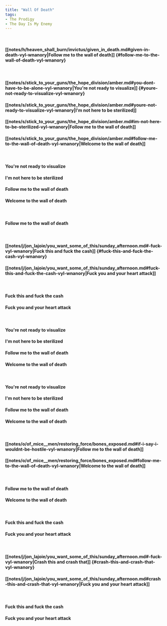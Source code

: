 ```yaml
---
title: "Wall Of Death"
tags:
- The Prodigy
- The Day Is My Enemy
---
```

&nbsp;
#### [[notes/h/heaven_shall_burn/invictus/given_in_death.md#given-in-death-vyl-wnanory|Follow me to the wall of death]] {#follow-me-to-the-wall-of-death-vyl-wnanory}
&nbsp;
#### [[notes/s/stick_to_your_guns/the_hope_division/amber.md#you-dont-have-to-be-alone-vyl-wnanory|You're not ready to visualize]] {#youre-not-ready-to-visualize-vyl-wnanory}
#### [[notes/s/stick_to_your_guns/the_hope_division/amber.md#youre-not-ready-to-visualize-vyl-wnanory|I'm not here to be sterilized]]
#### [[notes/s/stick_to_your_guns/the_hope_division/amber.md#im-not-here-to-be-sterilized-vyl-wnanory|Follow me to the wall of death]]
#### [[notes/s/stick_to_your_guns/the_hope_division/amber.md#follow-me-to-the-wall-of-death-vyl-wnanory|Welcome to the wall of death]]
&nbsp;
#### You're not ready to visualize
#### I'm not here to be sterilized
#### Follow me to the wall of death
#### Welcome to the wall of death
&nbsp;
#### Follow me to the wall of death
&nbsp;
#### [[notes/j/jon_lajoie/you_want_some_of_this/sunday_afternoon.md#-fuck-vyl-wnanory|Fuck this and fuck the cash]] {#fuck-this-and-fuck-the-cash-vyl-wnanory}
#### [[notes/j/jon_lajoie/you_want_some_of_this/sunday_afternoon.md#fuck-this-and-fuck-the-cash-vyl-wnanory|Fuck you and your heart attack]]
&nbsp;
#### Fuck this and fuck the cash
#### Fuck you and your heart attack
&nbsp;
#### You're not ready to visualize
#### I'm not here to be sterilized
#### Follow me to the wall of death
#### Welcome to the wall of death
&nbsp;
#### You're not ready to visualize
#### I'm not here to be sterilized
#### Follow me to the wall of death
#### Welcome to the wall of death
&nbsp;
#### [[notes/o/of_mice__men/restoring_force/bones_exposed.md#if-i-say-i-wouldnt-be-hostile-vyl-wnanory|Follow me to the wall of death]]
#### [[notes/o/of_mice__men/restoring_force/bones_exposed.md#follow-me-to-the-wall-of-death-vyl-wnanory|Welcome to the wall of death]]
&nbsp;
#### Follow me to the wall of death
#### Welcome to the wall of death
&nbsp;
#### Fuck this and fuck the cash
#### Fuck you and your heart attack
&nbsp;
#### [[notes/j/jon_lajoie/you_want_some_of_this/sunday_afternoon.md#-fuck-vyl-wnanory|Crash this and crash that]] {#crash-this-and-crash-that-vyl-wnanory}
#### [[notes/j/jon_lajoie/you_want_some_of_this/sunday_afternoon.md#crash-this-and-crash-that-vyl-wnanory|Fuck you and your heart attack]]
&nbsp;
#### Fuck this and fuck the cash
#### Fuck you and your heart attack
